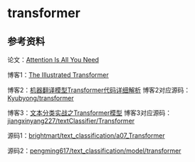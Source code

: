 # transformer

## 参考资料

论文：[Attention Is All You Need](https://arxiv.org/pdf/1706.03762.pdf)

博客1：[The Illustrated Transformer](https://jalammar.github.io/illustrated-transformer)

博客2：[机器翻译模型Transformer代码详细解析](https://blog.csdn.net/luoyexuge/article/details/83339334)
博客2对应源码：[Kyubyong/transformer](https://github.com/Kyubyong/transformer)

博客3：[文本分类实战之Transformer模型](https://www.cnblogs.com/jiangxinyang/p/10210813.html)
博客3对应源码：[jiangxinyang227/textClassifier/Transformer](https://github.com/jiangxinyang227/textClassifier/tree/master/Transformer)

源码1：[brightmart/text_classification/a07_Transformer](https://github.com/brightmart/text_classification/tree/master/a07_Transformer)

源码2：[pengming617/text_classification/model/transformer](https://github.com/pengming617/text_classification/tree/master/model/transformer)


